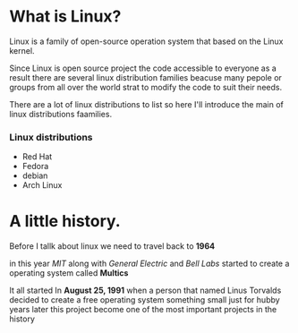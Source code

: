 # What is Linux?

Linux is a family of open-source operation system 
that based on the Linux kernel.

Since Linux is open source project the code accessible to everyone
as a result there are several linux distribution families
beacuse many pepole or groups from all over the world 
strat to modify the code to suit their needs. 

There are a lot of linux distributions to list
so here I'll introduce the main of linux distributions faamilies.

### Linux distributions
* Red Hat
* Fedora
* debian
* Arch Linux

# A little history.
Before I tallk about linux we need to travel back to **1964**

in this year *MIT* along with *General Electric* and *Bell Labs*
started to create a operating system called **Multics**


It all started In **August 25, 1991** when a person that named Linus Torvalds 
decided to create a free operating system something small just for hubby
years later this project become one of the most important projects in the history
  

